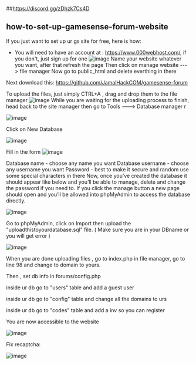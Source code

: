 ##https://discord.gg/zDhzk7Cs4D
## how-to-set-up-gamesense-forum-website
If you just want to set up ur gs site for free, here is how:
*   You will need to have an account at : https://www.000webhost.com/, if you don't, just sign up for one
![image](https://user-images.githubusercontent.com/106918352/230726359-18ed4739-b4a3-44f5-b2cf-fcac13607a05.png)
Name your website whatever you want, after that refresh the page
Then click on manage website ---> file manager
Now go to public_html and delete everthing in there

Next download this: https://github.com/JamalHackCOM/gamesense-forum

To upload the files, just simply CTRL+A , drag and drop them to the file manager
![image](https://user-images.githubusercontent.com/106918352/230726768-4d6bd750-cc25-40bc-a453-f6c979874508.png)
While you are waiting for the uploading process to finish, head back to the site manager then go to Tools ---> Database manager
r

![image](https://user-images.githubusercontent.com/106918352/230726868-a714a53b-26b6-4064-882f-aaaf857f9e4f.png)

Click on New Database

![image](https://user-images.githubusercontent.com/106918352/230726876-068ea884-8697-45e0-a9d3-c7fd01af9a02.png)

Fill in the form
![image](https://user-images.githubusercontent.com/106918352/230726882-d073358f-8902-4725-baf8-698a4d2e551e.png)

Database name - choose any name you want 
Database username - choose any username you want 
Password - best to make it secure and random use some special characters in there
Now, once you’ve created the database it should appear like below and you’ll be able to manage, delete and change the password if you need to.
If you click the manage button a new page should open and you’ll be allowed into phpMyAdmin to access the database directly.

![image](https://user-images.githubusercontent.com/106918352/230726900-696f4320-6141-45e1-ad4e-0591f3268bf3.png)

Go to phpMyAdmin, click on Import then upload the "uploadthistoyourdatabase.sql" file. ( Make sure you are in your DBname or you will get error )

![image](https://user-images.githubusercontent.com/106918352/230727329-41027649-f31e-4f26-8af2-66598356784a.png)


When you are done uploading files , go to index.php in file manager, go to line 98 and change to domain to yours.

Then , set db info in forums/config.php

inside ur db go to "users" table and add a guest user

inside ur db go to "config" table and change all the domains to urs

inside ur db go to "codes" table and add a inv so you can register

You are now accessible to the website

![image](https://user-images.githubusercontent.com/106918352/230727555-22e3717e-5bf4-4e4c-bca9-86c3b8dd9bd7.png)


Fix recaptcha:


![image](https://user-images.githubusercontent.com/106918352/230752933-51d90d7e-dfbc-4d12-885c-cc451c1f4f42.png)






